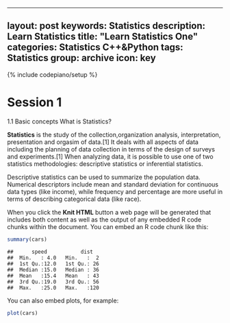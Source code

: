 
---
layout: post
keywords: Statistics
description: Learn Statistics
title: "Learn Statistics One"
categories: Statistics C++&Python
tags: Statistics
group: archive
icon: key
---
{% include codepiano/setup %}

Session 1
========================================================
1.1 Basic concepts
What is Statistics?

**Statistics** is the study of the collection,organization analysis, interpretation, presentation and orgasim of data.[1] It deals with all aspects of data including the planning of data collection in terms of the design of surveys and experiments.[1] When analyzing data, it is possible to use one of two statistics methodologies: descriptive statistics or inferential statistics.

 Descriptive statistics can be used to summarize the population data. Numerical descriptors include mean and standard deviation for continuous data types (like income), while frequency and percentage are more useful in terms of describing categorical data (like race).

When you click the **Knit HTML** button a web page will be generated that includes both content as well as the output of any embedded R code chunks within the document. You can embed an R code chunk like this:


```r
summary(cars)
```

```
##      speed           dist    
##  Min.   : 4.0   Min.   :  2  
##  1st Qu.:12.0   1st Qu.: 26  
##  Median :15.0   Median : 36  
##  Mean   :15.4   Mean   : 43  
##  3rd Qu.:19.0   3rd Qu.: 56  
##  Max.   :25.0   Max.   :120
```

You can also embed plots, for example:


```r
plot(cars)
```


